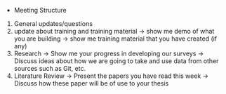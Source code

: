 - Meeting Structure
1. General updates/questions 
2. update about training and training material -> show me demo of what you are building 
-> show me training material that you have created (if any)
3. Research 
-> Show me your progress in developing our surveys
-> Discuss ideas about how we are going to take and use data from other sources such as Git, etc. 
4. Literature Review
-> Present the papers you have read this week
-> Discuss how these paper will be of use to your thesis